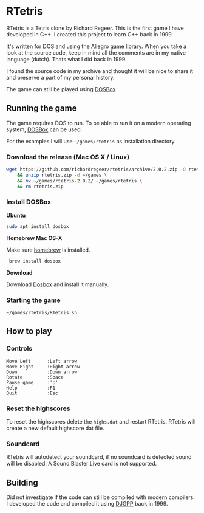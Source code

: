 # RTetris
RTetris is a Tetris clone by Richard Regeer.
This is the first game I have developed in C++. I created this project to learn C++ back in 1999.

It's written for DOS and using the [Allegro game library](https://liballeg.org/).
When you take a look at the source code, keep in mind all the comments are in my native language (dutch). Thats what I did back in 1999.

I found the source code in my archive and thought it will be nice to share it and preserve a part of my personal history.

The game can still be played using [DOSBox](https://www.dosbox.com/)

## Running the game
The game requires DOS to run. To be able to run it on a modern operating system, [DOSBox](https://www.dosbox.com/) can be used.

For the examples I will use `~/games/rtetris` as installation directory.

### Download the release (Mac OS X / Linux)
```bash
wget https://github.com/richardregeer/rtetris/archive/2.0.2.zip -O rtetris.zip \
    && unzip rtetris.zip -d ~/games \
    && mv ~/games/rtetris-2.0.2/ ~/games/rtetris \
    && rm rtetris.zip
```

### Install DOSBox
**Ubuntu**

```bash
sudo apt install dosbox
```

**Homebrew Mac OS-X**

Make sure [homebrew](https://brew.sh/) is installed.
```bash
 brew install dosbox
```

**Download**

Download [Dosbox](https://www.dosbox.com/download.php?main=1) and install it manually.

### Starting the game
```
~/games/rtetris/RTetris.sh
```

## How to play
### Controls
```
Move Left      :Left arrow
Move Right     :Right arrow 
Down           :Down arrow 
Rotate         :Space
Pause game     :'p'
Help           :F1
Quit           :Esc
```

### Reset the highscores
To reset the highscores delete the `highs.dat` and restart RTetris. RTetris will create a new default highscore dat file.

### Soundcard
RTetris will autodetect your soundcard, if no soundcard is detected sound will be disabled.
A Sound Blaster Live card is not supported.

## Building
Did not investigate if the code can still be compiled with modern compilers. 
I developed the code and compiled it using [DJGPP](http://www.delorie.com/djgpp/) back in 1999.